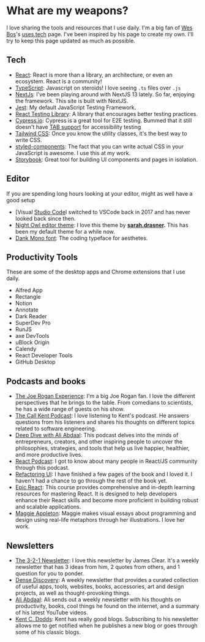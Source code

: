 # What are my weapons?

I love sharing the tools and resources that I use daily. I'm a big fan of [Wes Bos](https://wesbos.com/)'s [uses.tech](https://uses.tech/) page. I've been inspired by his page to create my own. I'll try to keep this page updated as much as possible.

## Tech

- [React](https://react.dev/): React is more than a library, an architecture, or even an ecosystem. React is a community!
- [TypeScript](https://www.typescriptlang.org/): Javascript on steroids! I love seeing `.ts` files over `.js`
- [NextJs](https://nextjs.org/): I've been playing around with NextJS 13 lately. So far, enjoying the framework. This site is built with NextJS.
- [Jest](https://jestjs.io/): My default JavaScript Testing Framework.
- [React Testing Library](https://testing-library.com/docs/react-testing-library/intro/): A library that encourages better testing practices.
- [Cypress.io](https://www.cypress.io/): Cypress is a great tool for E2E testing. Bummed that it still doesn't have [TAB support](https://docs.cypress.io/api/commands/type#Typing-tab-key-does-not-work) for accessibility testing
- [Tailwind CSS](https://tailwindcss.com/): Once you know the utility classes, it's the best way to write CSS.
- [styled-components](https://styled-components.com/): The fact that you can write actual CSS in your JavaScript is awesome. I use this at my work.
- [Storybook](https://storybook.js.org/): Great tool for building UI components and pages in isolation.

## Editor

If you are spending long hours looking at your editor, might as well have a good setup

- [Visual [Studio Code](https://code.visualstudio.com/)I switched to VSCode back in 2017 and has never looked back since then.
- [Night Owl editor theme](https://marketplace.visualstudio.com/items?itemName=sdras.night-owl): I love this theme by [**sarah.drasner**](https://marketplace.visualstudio.com/publishers/sdras)**.** This has been my default theme for a while now.
- [Dank Mono font](https://philpl.gumroad.com/l/dank-mono): The coding typeface for aesthetes.

## Productivity Tools

These are some of the desktop apps and Chrome extensions that I use daily.

- Alfred App
- Rectangle
- Notion
- Annotate
- Dark Reader
- SuperDev Pro
- RunJS
- axe DevTools
- uBlock Origin
- Calendy
- React Developer Tools
- GitHub Desktop

## Podcasts and books

- [The Joe Rogan Experience](https://open.spotify.com/show/4rOoJ6Egrf8K2IrywzwOMk): I'm a big Joe Rogan fan. I love the different perspectives that he brings to the table. From comedians to scientists, he has a wide range of guests on his show.
- [The Call Kent Podcast](https://open.spotify.com/show/6czfajqqSfPYD7bKZaFUNg): I love listening to Kent's podcast. He answers questions from his listeners and shares his thoughts on different topics related to software engineering.
- [Deep Dive with Ali Abdaal](https://open.spotify.com/show/7gZkflCpck1rTixj8M7yHt): This podcast delves into the minds of entrepreneurs, creators, and other inspiring people to uncover the philosophies, strategies, and tools that help us live happier, healthier, and more productive lives.
- [React Podcast](https://open.spotify.com/show/0HfSakJOFwFEa0ujCEK1pO): I got to know about many people in React/JS community through this podcast.
- [Refactoring UI](https://www.refactoringui.com/): I have finished a few pages of the book and I loved it. I haven't had a chance to go through the rest of the book yet.
- [Epic React](https://epicreact.dev/learn): This course provides comprehensive and in-depth learning resources for mastering React. It is designed to help developers enhance their React skills and become more proficient in building robust and scalable applications.
- [Maggie Appleton](https://maggieappleton.com/): Maggie makes visual essays about programming and design using real-life metaphors through her illustrations. I love her work.

## Newsletters

- [The 3-2-1 Newsletter](https://jamesclear.com/3-2-1): I love this newsletter by James Clear. It's a weekly newsletter that has 3 ideas from him, 2 quotes from others, and 1 question for you to ponder.
- [Dense Discovery](https://www.densediscovery.com/archive/): A weekly newsletter that provides a curated collection of useful apps, tools, websites, books, accessories, art and design projects, as well as thought-provoking things.
- [Ali Abdaal](https://aliabdaal.com/newsletter/): Ali sends out a weekly newsletter with his thoughts on productivity, books, cool things he found on the internet, and a summary of his latest YouTube videos.
- [Kent C. Dodds](https://kentcdodds.com/blog): Kent has really good blogs. Subscribing to his newsletter allows me to get notified when he publishes a new blog or goes through some of his classic blogs.
